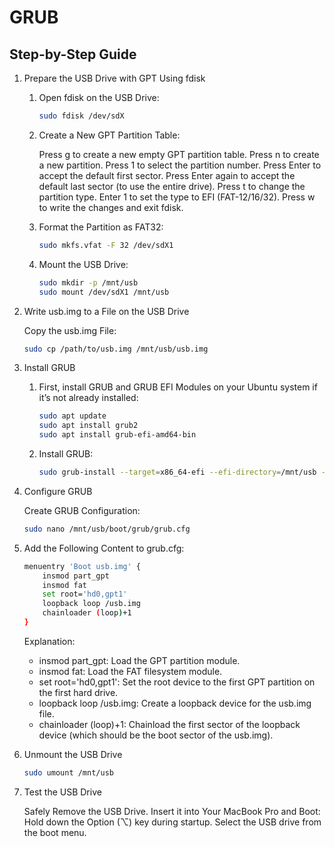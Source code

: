 # GRUB

## Step-by-Step Guide

1. Prepare the USB Drive with GPT Using fdisk

   1. Open fdisk on the USB Drive:

      ```sh
      sudo fdisk /dev/sdX
      ```

   2. Create a New GPT Partition Table:

      Press g to create a new empty GPT partition table.
      Press n to create a new partition.
      Press 1 to select the partition number.
      Press Enter to accept the default first sector.
      Press Enter again to accept the default last sector (to use the entire drive).
      Press t to change the partition type.
      Enter 1 to set the type to EFI (FAT-12/16/32).
      Press w to write the changes and exit fdisk.

   3. Format the Partition as FAT32:

      ```sh
      sudo mkfs.vfat -F 32 /dev/sdX1
      ```

   4. Mount the USB Drive:

      ```sh
      sudo mkdir -p /mnt/usb
      sudo mount /dev/sdX1 /mnt/usb
      ```

2. Write usb.img to a File on the USB Drive

   Copy the usb.img File:

   ```sh
   sudo cp /path/to/usb.img /mnt/usb/usb.img
   ```

3. Install GRUB

   1. First, install GRUB and GRUB EFI Modules on your Ubuntu system if it’s not already installed:

      ```sh
      sudo apt update
      sudo apt install grub2
      sudo apt install grub-efi-amd64-bin
      ```

   2. Install GRUB:

      ```sh
      sudo grub-install --target=x86_64-efi --efi-directory=/mnt/usb --boot-directory=/mnt/usb/boot --removable
      ```

4. Configure GRUB

   Create GRUB Configuration:

   ```sh
   sudo nano /mnt/usb/boot/grub/grub.cfg
   ```

5. Add the Following Content to grub.cfg:

   ```sh
   menuentry 'Boot usb.img' {
       insmod part_gpt
       insmod fat
       set root='hd0,gpt1'
       loopback loop /usb.img
       chainloader (loop)+1
   }
   ```

   Explanation:

   - insmod part_gpt: Load the GPT partition module.
   - insmod fat: Load the FAT filesystem module.
   - set root='hd0,gpt1': Set the root device to the first GPT partition on the first hard drive.
   - loopback loop /usb.img: Create a loopback device for the usb.img file.
   - chainloader (loop)+1: Chainload the first sector of the loopback device (which should be the boot sector of the usb.img).

6. Unmount the USB Drive

   ```sh
   sudo umount /mnt/usb
   ```

7. Test the USB Drive

   Safely Remove the USB Drive.
   Insert it into Your MacBook Pro and Boot:
   Hold down the Option (⌥) key during startup.
   Select the USB drive from the boot menu.
